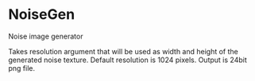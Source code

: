 # NoiseGen
Noise image generator

Takes resolution argument that will be used as width and height of the generated noise texture. Default resolution is 1024 pixels. Output is 24bit png file.
